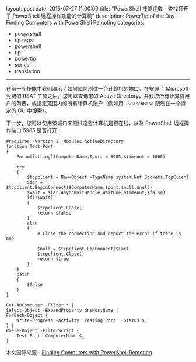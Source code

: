 ﻿layout: post
date: 2015-07-27 11:00:00
title: "PowerShell 技能连载 - 查找打开了 PowerShell 远程操作功能的计算机"
description: PowerTip of the Day - Finding Computers with PowerShell Remoting
categories:
- powershell
- tip
tags:
- powershell
- tip
- powertip
- series
- translation
---
在前一个技能中我们演示了如何如何测试一台计算机的端口。在安装了 Microsoft 免费的 RSAT 工具之后，您可以查询您的 Active Directory，并获取所有计算机用户的列表，或指定范围内的所有计算机账户（例如用 `-SearchBase` 限制在一个特定的 OU 中搜索）。

下一步，您可以使用该端口来测试这些计算机是否在线，以及 PowerShell 远程操作端口 5985 是否打开：

    #requires -Version 1 -Modules ActiveDirectory
    function Test-Port
    {
        Param([string]$ComputerName,$port = 5985,$timeout = 1000)
    
        try
        {
            $tcpclient = New-Object -TypeName system.Net.Sockets.TcpClient
            $iar = $tcpclient.BeginConnect($ComputerName,$port,$null,$null)
            $wait = $iar.AsyncWaitHandle.WaitOne($timeout,$false)
            if(!$wait)
            {
                $tcpclient.Close()
                return $false
            }
            else
            {
                # Close the connection and report the error if there is one
    
                $null = $tcpclient.EndConnect($iar)
                $tcpclient.Close()
                return $true
            }
        }
        catch
        {
            $false
        }
    }
    
    Get-ADComputer -Filter * |
    Select-Object -ExpandProperty dnsHostName |
    ForEach-Object {
        Write-Progress -Activity 'Testing Port' -Status $_
    } |
    Where-Object -FilterScript {
        Test-Port -ComputerName $_
    }

<!--more-->
本文国际来源：[Finding Computers with PowerShell Remoting](http://powershell.com/cs/blogs/tips/archive/2015/07/27/finding-computers-with-powershell-remoting.aspx)
